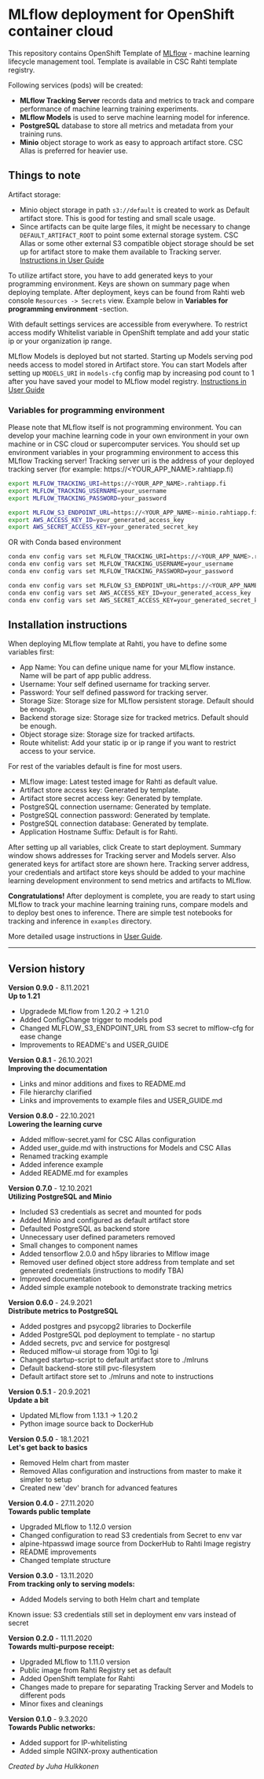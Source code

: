 # MLflow deployment for OpenShift container cloud #

This repository contains OpenShift Template of [MLflow](https://mlflow.org) - machine learning lifecycle management tool. Template is available in CSC Rahti template registry.


Following services (pods) will be created:  
- **MLflow Tracking Server** records data and metrics to track and compare performance of machine learning training experiments.  
- **MLflow Models** is used to serve machine learning model for inference.   
- **PostgreSQL** database to store all metrics and metadata from your training runs.  
- **Minio** object storage to work as easy to approach artifact store. CSC Allas is preferred for heavier use.

## Things to note ##

Artifact storage:
- Minio object storage in path `s3://default` is created to work as Default artifact store. This is good for testing and small scale usage.
- Since artifacts can be quite large files, it might be necessary to change `DEFAULT_ARTIFACT_ROOT` to point some external storage system. CSC Allas or some other external S3 compatible object storage should be set up for artifact store to make them available to Tracking server.  [Instructions in User Guide](./docs/USER_GUIDE.md#using-csc-allas-as-artifact-store)

To utilize artifact store, you have to add generated keys to your programming environment. Keys are shown on summary page when deploying template.
After deployment, keys can be found from Rahti web console `Resources -> Secrets` view. Example below in **Variables for programming environment** -section.

With default settings services are accessible from everywhere. To restrict access modify Whitelist variable
in OpenShift template and add your static ip or your organization ip range.  

MLflow Models is deployed but not started. Starting up Models serving pod needs access to model stored in Artifact store.
You can start Models after setting up
`MODELS_URI` in `models-cfg` config map by increasing pod count to 1 after you have saved your model to MLflow model registry. [Instructions in User Guide](./docs/USER_GUIDE.md#mlflow-models)

### Variables for programming environment ###
Please note that MLflow itself is not programming environment. You can develop your machine learning code in your own environment 
in your own machine or in CSC cloud or supercomputer services.
You should set up environment variables in your programming environment to access this MLflow Tracking server!
Tracking server uri is the address of your deployed tracking server (for example: https://<YOUR_APP_NAME>.rahtiapp.fi)
```bash
export MLFLOW_TRACKING_URI=https://<YOUR_APP_NAME>.rahtiapp.fi
export MLFLOW_TRACKING_USERNAME=your_username
export MLFLOW_TRACKING_PASSWORD=your_password

export MLFLOW_S3_ENDPOINT_URL=https://<YOUR_APP_NAME>-minio.rahtiapp.fi
export AWS_ACCESS_KEY_ID=your_generated_access_key
export AWS_SECRET_ACCESS_KEY=your_generated_secret_key 
```
OR with Conda based environment
```bash
conda env config vars set MLFLOW_TRACKING_URI=https://<YOUR_APP_NAME>.rahtiapp.fi
conda env config vars set MLFLOW_TRACKING_USERNAME=your_username
conda env config vars set MLFLOW_TRACKING_PASSWORD=your_password

conda env config vars set MLFLOW_S3_ENDPOINT_URL=https://<YOUR_APP_NAME>-minio.rahtiapp.fi
conda env config vars set AWS_ACCESS_KEY_ID=your_generated_access_key
conda env config vars set AWS_SECRET_ACCESS_KEY=your_generated_secret_key 
```

## Installation instructions ##

When deploying MLflow template at Rahti, you have to define some variables first:

- App Name: You can define unique name for your MLflow instance. Name will be part of app public address.
- Username: Your self defined username for tracking server.
- Password: Your self defined password for tracking server.
- Storage Size: Storage size for MLflow persistent storage. Default should be enough.
- Backend storage size: Storage size for tracked metrics. Default should be enough.
- Object storage size: Storage size for tracked artifacts.
- Route whitelist: Add your static ip or ip range if you want to restrict access to your service.

For rest of the variables default is fine for most users.
- MLflow image: Latest tested image for Rahti as default value.
- Artifact store access key: Generated by template.
- Artifact store secret access key: Generated by template.
- PostgreSQL connection username: Generated by template.
- PostgreSQL connection password: Generated by template.
- PostgreSQL connection database: Generated by template.
- Application Hostname Suffix: Default is for Rahti.

After setting up all variables, click Create to start deployment. Summary window shows addresses for Tracking server and Models server.
Also generated keys for artifact store are shown here. Tracking server address, your credentials and artifact store keys should be added to your
machine learning development environment to send metrics and artifacts to MLflow.

**Congratulations!** After deployment is complete, you are ready to start using MLflow to track your machine learning training runs, compare models and to deploy best ones to inference.
There are simple test notebooks for tracking and inference in `examples` directory.

More detailed usage instructions in [User Guide](./docs/USER_GUIDE.md). 

---

## Version history
**Version 0.9.0** - 8.11.2021  
**Up to 1.21**
- Upgradede MLflow from 1.20.2 -> 1.21.0
- Added ConfigChange trigger to models pod
- Changed MLFLOW_S3_ENDPOINT_URL from S3 secret to mlflow-cfg for ease change
- Improvements to README's and USER_GUIDE

**Version 0.8.1** - 26.10.2021  
**Improving the documentation**
- Links and minor additions and fixes to README.md
- File hierarchy clarified
- Links and improvements to example files and USER_GUIDE.md

**Version 0.8.0** - 22.10.2021  
**Lowering the learning curve**
- Added mlflow-secret.yaml for CSC Allas configuration
- Added user_guide.md with instructions for Models and CSC Allas
- Renamed tracking example
- Added inference example 
- Added README.md for examples

**Version 0.7.0** - 12.10.2021  
**Utilizing PostgreSQL and Minio**
- Included S3 credentials as secret and mounted for pods
- Added Minio and configured as default artifact store
- Defaulted PostgreSQL as backend store
- Unnecessary user defined parameters removed 
- Small changes to component names
- Added tensorflow 2.0.0 and h5py libraries to Mlflow image
- Removed user defined object store address from template and set generated credentials (instructions to modify TBA) 
- Improved documentation
- Added simple example notebook to demonstrate tracking metrics

**Version 0.6.0** - 24.9.2021  
**Distribute metrics to PostgreSQL**
- Added postgres and psycopg2 libraries to Dockerfile
- Added PostgreSQL pod deployment to template - no startup
- Added secrets, pvc and service for postgresql
- Reduced mlflow-ui storage from 10gi to 1gi
- Changed startup-script to default artifact store to ./mlruns
- Default backend-store still pvc-filesystem
- Default artifact store set to ./mlruns and note to instructions

**Version 0.5.1** - 20.9.2021  
**Update a bit**
- Updated MLflow from 1.13.1 -> 1.20.2
- Python image source back to DockerHub

**Version 0.5.0** - 18.1.2021  
**Let's get back to basics**
- Removed Helm chart from master
- Removed Allas configuration and instructions from master to make it simpler to setup 
- Created new 'dev' branch for advanced features

**Version 0.4.0** - 27.11.2020  
**Towards public template**
- Upgraded MLflow to 1.12.0 version
- Changed configuration to read S3 credentials from Secret to env var 
- alpine-htpasswd image source from DockerHub to Rahti Image registry
- README improvements
- Changed template structure

**Version 0.3.0** - 13.11.2020  
**From tracking only to serving models:**
- Added Models serving to both Helm chart and template

Known issue: S3 credentials still set in deployment env vars instead of secret

**Version 0.2.0** - 11.11.2020  
**Towards multi-purpose receipt:**
- Upgraded MLflow to 1.11.0 version
- Public image from Rahti Registry set as default
- Added OpenShift template for Rahti
- Changes made to prepare for separating Tracking Server and Models to different pods
- Minor fixes and cleanings

**Version 0.1.0** - 9.3.2020  
**Towards Public networks:**
- Added support for IP-whitelisting
- Added simple NGINX-proxy authentication


*Created by Juha Hulkkonen*
